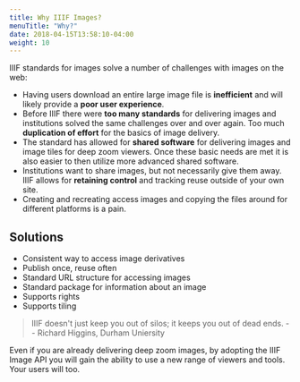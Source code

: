 ```yaml
---
title: Why IIIF Images?
menuTitle: "Why?"
date: 2018-04-15T13:58:10-04:00
weight: 10
---
```


IIIF standards for images solve a number of challenges with images on the web:

- Having users download an entire large image file is **inefficient** and will likely provide a **poor user experience**.
- Before IIIF there were **too many standards** for delivering images and institutions solved the same challenges over and over again. Too much **duplication of effort** for the basics of image delivery.
- The standard has allowed for **shared software** for delivering images and image tiles for deep zoom viewers. Once these basic needs are met it is also easier to then utilize more advanced shared software.
- Institutions want to share images, but not necessarily give them away. IIIF allows for **retaining control** and tracking reuse outside of your own site.
- Creating and recreating access images and copying the files around for different platforms is a pain.

## Solutions

- Consistent way to access image derivatives
- Publish once, reuse often
- Standard URL structure for accessing images
- Standard package for information about an image
- Supports rights
- Supports tiling

> IIIF doesn't just keep you out of silos; it keeps you out of dead ends. -- Richard Higgins, Durham Uniersity

Even if you are already delivering deep zoom images, by adopting the IIIF Image API you will gain the ability to use a new range of viewers and tools. Your users will too.

<!-- #backlog:20 add more to _why_ IIIF images -->

